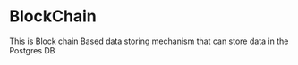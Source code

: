 # BlockChain
This is  Block chain Based data storing mechanism that can store data in the Postgres DB 
